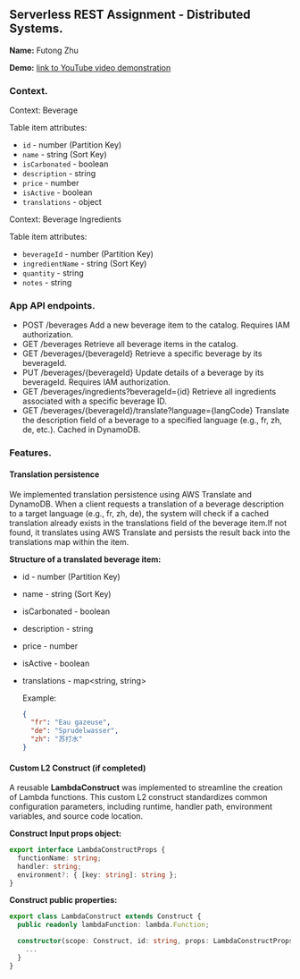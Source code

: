 ## Serverless REST Assignment - Distributed Systems.

__Name:__ Futong Zhu

__Demo:__ [link to  YouTube video demonstration](https://youtu.be/T_zpP0bgn7A)

### Context.

Context: Beverage 

Table item attributes:
+ `id` - number (Partition Key)  
+ `name` - string (Sort Key)  
+ `isCarbonated` - boolean  
+ `description` - string  
+ `price` - number  
+ `isActive` - boolean  
+ `translations` - object 
 
Context: Beverage Ingredients

Table item attributes:
+ `beverageId` - number (Partition Key)  
+ `ingredientName` - string (Sort Key)  
+ `quantity` - string  
+ `notes` - string  
 

### App API endpoints.


+ POST /beverages
 Add a new beverage item to the catalog. Requires IAM authorization.
+ GET /beverages
Retrieve all beverage items in the catalog.
+ GET /beverages/{beverageId}
Retrieve a specific beverage by its beverageId.
+ PUT /beverages/{beverageId}
Update details of a beverage by its beverageId. Requires IAM authorization.
+ GET /beverages/ingredients?beverageId={id}
Retrieve all ingredients associated with a specific beverage ID.
+ GET /beverages/{beverageId}/translate?language={langCode}
Translate the description field of a beverage to a specified language (e.g., fr, zh, de, etc.). Cached in DynamoDB.



### Features.

#### Translation persistence 

We implemented translation persistence using AWS Translate and DynamoDB. When a client requests a translation of a beverage description to a target language (e.g., fr, zh, de), the system will check if a cached translation already exists in the translations field of the beverage item.If not found, it translates using AWS Translate and persists the result back into the translations map within the item.

**Structure of a translated beverage item:**

+ id - number (Partition Key)
+ name - string (Sort Key)
+ isCarbonated - boolean
+ description - string
+ price - number
+ isActive - boolean
+ translations - map<string, string>

  Example:  
  ```json
  {
    "fr": "Eau gazeuse",
    "de": "Sprudelwasser",
    "zh": "苏打水"
  }
  ```

#### Custom L2 Construct (if completed)

A reusable **LambdaConstruct** was implemented to streamline the creation of Lambda functions. This custom L2 construct standardizes common configuration parameters, including runtime, handler path, environment variables, and source code location.

**Construct Input props object:**
~~~ts
export interface LambdaConstructProps {
  functionName: string;
  handler: string;
  environment?: { [key: string]: string };
}
~~~

**Construct public properties:**
~~~ts
export class LambdaConstruct extends Construct {
  public readonly lambdaFunction: lambda.Function;

  constructor(scope: Construct, id: string, props: LambdaConstructProps) {
    ...
  }
}
~~~









